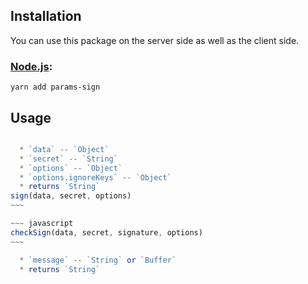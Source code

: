 ## Installation

You can use this package on the server side as well as the client side.

### [Node.js](http://nodejs.org/):

~~~
yarn add params-sign
~~~


## Usage

``` javascript

  * `data` -- `Object`
  * `secret` -- `String`
  * `options` -- `Object`
  * `options.ignoreKeys` -- `Object`
  * returns `String`
sign(data, secret, options)
~~~

~~~ javascript
checkSign(data, secret, signature, options)
~~~

  * `message` -- `String` or `Buffer`
  * returns `String`
